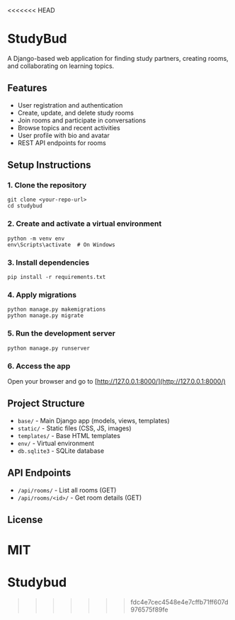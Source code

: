 <<<<<<< HEAD
# StudyBud

A Django-based web application for finding study partners, creating rooms, and collaborating on learning topics.

## Features
- User registration and authentication
- Create, update, and delete study rooms
- Join rooms and participate in conversations
- Browse topics and recent activities
- User profile with bio and avatar
- REST API endpoints for rooms

## Setup Instructions

### 1. Clone the repository
```
git clone <your-repo-url>
cd studybud
```

### 2. Create and activate a virtual environment
```
python -m venv env
env\Scripts\activate  # On Windows
```

### 3. Install dependencies
```
pip install -r requirements.txt
```

### 4. Apply migrations
```
python manage.py makemigrations
python manage.py migrate
```

### 5. Run the development server
```
python manage.py runserver
```

### 6. Access the app
Open your browser and go to [http://127.0.0.1:8000/](http://127.0.0.1:8000/)

## Project Structure
- `base/` - Main Django app (models, views, templates)
- `static/` - Static files (CSS, JS, images)
- `templates/` - Base HTML templates
- `env/` - Virtual environment
- `db.sqlite3` - SQLite database

## API Endpoints
- `/api/rooms/` - List all rooms (GET)
- `/api/rooms/<id>/` - Get room details (GET)

## License
MIT
=======
# Studybud
>>>>>>> fdc4e7cec4548e4e7cffb71ff607d976575f89fe
